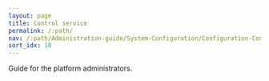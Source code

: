 ```yaml
---
layout: page
title: Control service
permalink: /:path/
nav: /:path/Administration-guide/System-Configuration/Configuration-Control-service
sort_idx: 10
---
```


Guide for the platform administrators.